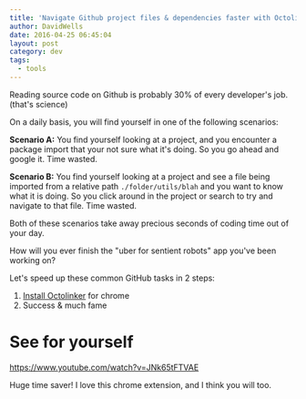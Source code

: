 ```yaml
---
title: 'Navigate Github project files & dependencies faster with Octolinker'
author: DavidWells
date: 2016-04-25 06:45:04
layout: post
category: dev
tags:
  - tools
---
```


Reading source code on Github is probably 30% of every developer's job. (that's science)

On a daily basis, you will find yourself in one of the following scenarios:

**Scenario A:**
You find yourself looking at a project, and you encounter a package import that your not sure what it's doing. So you go ahead and google it. Time wasted.

**Scenario B:**
You find yourself looking at a project and see a file being imported from a relative path `./folder/utils/blah` and you want to know what it is doing. So you click around in the project or search to try and navigate to that file. Time wasted.

Both of these scenarios take away precious seconds of coding time out of your day.

How will you ever finish the "uber for sentient robots" app you've been working on?

Let's speed up these common GitHub tasks in 2 steps:

1. [Install Octolinker](https://chrome.google.com/webstore/detail/octo-linker/jlmafbaeoofdegohdhinkhilhclaklkp?hl=en) for chrome
2. Success & much fame

# See for yourself

https://www.youtube.com/watch?v=JNk65tFTVAE

Huge time saver! I love this chrome extension, and I think you will too.
